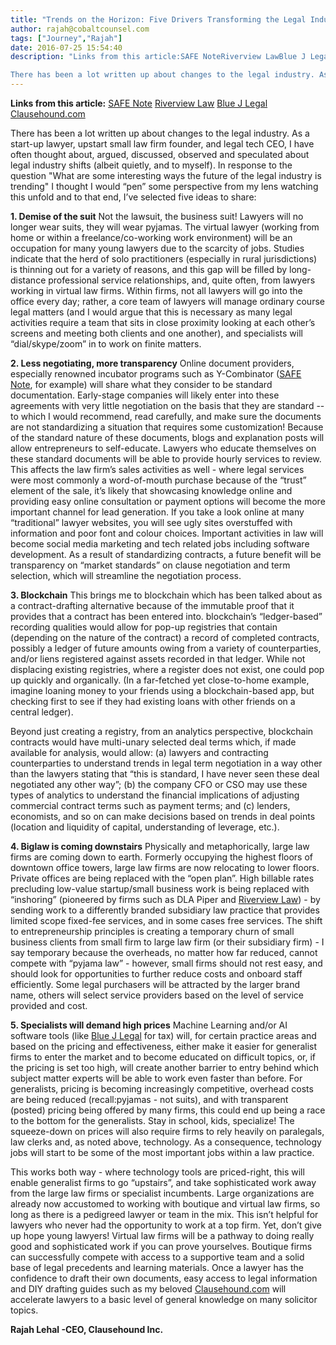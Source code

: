 ```yaml
---
title: "Trends on the Horizon: Five Drivers Transforming the Legal Industry"
author: rajah@cobaltcounsel.com
tags: ["Journey","Rajah"]
date: 2016-07-25 15:54:40
description: "Links from this article:SAFE NoteRiverview LawBlue J LegalClausehound.com

There has been a lot written up about changes to the legal industry. As a sta..."
---
```


**Links from this article:**
[SAFE Note](https://www.ycombinator.com/documents/#safe)
[Riverview Law](http://www.riverviewlaw.com)
[Blue J Legal](http://www.bluejlegal.com)
[Clausehound.com](http://clausehound.com)

There has been a lot written up about changes to the legal industry. As a start-up lawyer, upstart small law firm founder, and legal tech CEO, I have often thought about, argued, discussed, observed and speculated about legal industry shifts (albeit quietly, and to myself). In response to the question "What are some interesting ways the future of the legal industry is trending" I thought I would “pen” some perspective from my lens watching this unfold and to that end, I’ve selected five ideas to share:

**1. Demise of the suit**
Not the lawsuit, the business suit! Lawyers will no longer wear suits, they will wear pyjamas. The virtual lawyer (working from home or within a freelance/co-working work environment) will be an occupation for many young lawyers due to the scarcity of jobs. Studies indicate that the herd of solo practitioners (especially in rural jurisdictions) is thinning out for a variety of reasons, and this gap will be filled by long-distance professional service relationships, and, quite often, from lawyers working in virtual law firms. Within firms, not all lawyers will go into the office every day; rather, a core team of lawyers will manage ordinary course legal matters (and I would argue that this is necessary as many legal activities require a team that sits in close proximity looking at each other’s screens and meeting both clients and one another), and specialists will “dial/skype/zoom” in to work on finite matters.

**2. Less negotiating, more transparency**
Online document providers, especially renowned incubator programs such as Y-Combinator
([SAFE Note](https://www.ycombinator.com/documents/#safe), for example) will share what they consider to be standard documentation. Early-stage companies will likely enter into these agreements with very little negotiation on the basis that they are standard -- to which I would recommend, read carefully, and make sure the documents are not standardizing a situation that requires some customization! Because of the standard nature of these documents, blogs and explanation posts will allow entrepreneurs to self-educate. Lawyers who educate themselves on these standard documents will be able to provide hourly services to review. This affects the law firm’s sales activities as well - where legal services were most commonly a word-of-mouth purchase because of the “trust” element of the sale, it’s likely that showcasing knowledge online and providing easy online consultation or payment options will become the more important channel for lead generation. If you take a look online at many “traditional” lawyer websites, you will see ugly sites overstuffed with information and poor font and colour choices. Important activities in law will become social media marketing and tech related jobs including software development. As a result of standardizing contracts, a future benefit will be transparency on “market standards” on clause negotiation and term selection, which will streamline the negotiation process.

**3. Blockchain**
This brings me to blockchain which has been talked about as a contract-drafting alternative because of the immutable proof that it provides that a contract has been entered into. blockchain’s “ledger-based” recording qualities would allow for pop-up registries that contain (depending on the nature of the contract) a record of completed contracts, possibly a ledger of future amounts owing from a variety of counterparties, and/or liens registered against assets recorded in that ledger. While not displacing existing registries, where a register does not exist, one could pop up quickly and organically. (In a far-fetched yet close-to-home example, imagine loaning money to your friends using a blockchain-based app, but checking first to see if they had existing loans with other friends on a central ledger).

Beyond just creating a registry, from an analytics perspective, blockchain contracts would have multi-unary selected deal terms which, if made available for analysis, would allow: (a) lawyers and contracting counterparties to understand trends in legal term negotiation in a way other than the lawyers stating that “this is standard, I have never seen these deal negotiated any other way”; (b) the company CFO or CSO may use these types of analytics to understand the financial implications of adjusting commercial contract terms such as payment terms; and (c) lenders, economists, and so on can make decisions based on trends in deal points (location and liquidity of capital, understanding of leverage, etc.).

 

 

**4. Biglaw is coming downstairs**
Physically and metaphorically, large law firms are coming down to earth. Formerly occupying the highest floors of downtown office towers, large law firms are now relocating to lower floors. Private offices are being replaced with the “open plan”. High billable rates precluding low-value startup/small business work is being replaced with “inshoring” (pioneered by firms such as DLA Piper and [Riverview Law](http://www.riverviewlaw.com)) - by sending work to a differently branded subsidiary law practice that provides limited scope fixed-fee services, and in some cases free services. The shift to entrepreneurship principles is creating a temporary churn of small business clients from small firm to large law firm (or their subsidiary firm) - I say temporary because the overheads, no matter how far reduced, cannot compete with “pyjama law” - however, small firms should not rest easy, and should look for opportunities to further reduce costs and onboard staff efficiently. Some legal purchasers will be attracted by the larger brand name, others will select service providers based on the level of service provided and cost.

**5. Specialists will demand high prices**
Machine Learning and/or AI software tools (like [Blue J Legal](http://www.bluejlegal.com) for tax) will, for certain practice areas and based on the pricing and effectiveness, either make it easier for generalist firms to enter the market and to become educated on difficult topics, or, if the pricing is set too high, will create another barrier to entry behind which subject matter experts will be able to work even faster than before. For generalists, pricing is becoming increasingly competitive, overhead costs are being reduced (recall:pyjamas - not suits), and with transparent (posted) pricing being offered by many firms, this could end up being a race to the bottom for the generalists. Stay in school, kids, specialize! The squeeze-down on prices will also require firms to rely heavily on paralegals, law clerks and, as noted above, technology. As a consequence, technology jobs will start to be some of the most important jobs within a law practice.

This works both way - where technology tools are priced-right, this will enable generalist firms to go “upstairs”, and take sophisticated work away from the large law firms or specialist incumbents. Large organizations are already now accustomed to working with boutique and virtual law firms, so long as there is a pedigreed lawyer or team in the mix. This isn’t helpful for lawyers who never had the opportunity to work at a top firm. Yet, don’t give up hope young lawyers! Virtual law firms will be a pathway to doing really good and sophisticated work if you can prove yourselves. Boutique firms can successfully compete with access to a supportive team and a solid base of legal precedents and learning materials. Once a lawyer has the confidence to draft their own documents, easy access to legal information and DIY drafting guides such as my beloved [Clausehound.com](http://clausehound.com) will accelerate lawyers to a basic level of general knowledge on many solicitor topics.

**Rajah Lehal
-CEO, Clausehound Inc.**
